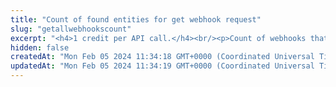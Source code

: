 ```yaml
---
title: "Count of found entities for get webhook request"
slug: "getallwebhookscount"
excerpt: "<h4>1 credit per API call.</h4><br/><p>Count of webhooks that were found from /v3/subscription/webhook</p>"
hidden: false
createdAt: "Mon Feb 05 2024 11:34:18 GMT+0000 (Coordinated Universal Time)"
updatedAt: "Mon Feb 05 2024 11:34:19 GMT+0000 (Coordinated Universal Time)"
---
```

